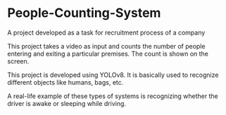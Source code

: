 # People-Counting-System
A project developed as a task for recruitment process of a company

This project takes a video as input and counts the number of people entering and exiting a particular premises.
The count is shown on the screen.

This project is developed using YOLOv8.
It is basically used to recognize different objects like humans, bags, etc.

A real-life example of these types of systems is recognizing whether the driver is awake or sleeping while driving.
